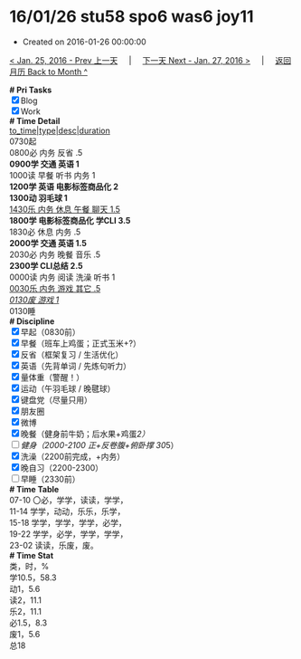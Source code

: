 # 16/01/26 stu58 spo6 was6 joy11

- Created on 2016-01-26 00:00:00

[< Jan. 25, 2016 - Prev 上一天](/lifelogs/2016/01/d25.md) &nbsp; &nbsp; | &nbsp; &nbsp; [下一天 Next - Jan. 27, 2016 >](/lifelogs/2016/01/d27.md) &nbsp; &nbsp; |  &nbsp; &nbsp; [返回月历 Back to Month ^](/lifelogs/2016/01/index.md)
<br/><div><b># Pri Tasks</b></div><div><input checked="true" type="checkbox"/>Blog</div><div><input checked="true" type="checkbox"/>Work</div><div><b># Time Detail</b></div><div><u>to_time|type|desc|duration</u></div><div>0730起</div><div>0800必 内务 反省 .5</div><div><b>0900学 交通 英语 1</b></div><div>1000读 早餐 听书 内务 1</div><div><b>1200学 英语 电影标签商品化 2</b></div><div><b>1300动 羽毛球 1</b></div><div><u>1430乐 内务 休息 午餐 聊天 1.5</u></div><div><b>1800学 电影标签商品化 学CLI 3.5</b></div><div>1830必 休息 内务 .5</div><div><b>2000学 交通 英语 1.5</b></div><div>2030必 内务 晚餐 音乐 .5</div><div><b>2300学 CLI总结 2.5</b></div><div>0000读 内务 阅读 洗澡 听书 1</div><div><u>0030乐 内务 游戏 其它 .5</u></div><div><u><i>0130废 游戏 1</i></u></div><div>0130睡</div><div><b># Discipline</b></div><div><input checked="true" type="checkbox"/>早起（0830前）</div><div><input checked="true" type="checkbox"/>早餐（班车上鸡蛋；正式玉米+?）</div><div><input checked="true" type="checkbox"/>反省（框架复习 / 生活优化）</div><div><input checked="true" type="checkbox"/>英语（先背单词 / 先炼句听力）</div><div><input checked="true" type="checkbox"/>量体重（警醒！）</div><div><input checked="true" type="checkbox"/>运动（午羽毛球 / 晚毽球）</div><div><input checked="true" type="checkbox"/>键盘党（尽量只用）</div><div><input checked="true" type="checkbox"/>朋友圈</div><div><input checked="true" type="checkbox"/>微博</div><div><input checked="true" type="checkbox"/>晚餐（健身前牛奶；后水果+鸡蛋*2）</div><div><input type="checkbox"/>健身（2000-2100 正+反卷腹+俯卧撑 30*5）</div><div><input checked="true" type="checkbox"/>洗澡（2200前完成，+内务）</div><div><input checked="true" type="checkbox"/>晚自习（2200-2300）</div><div><input type="checkbox"/>早睡（2330前）</div><div><b># Time Table</b></div><div>07-10 〇必，学学，读读，学学，</div><div>11-14 学学，动动，乐乐，乐学，</div><div>15-18 学学，学学，学学，必学，</div><div>19-22 学学，必学，学学，学学，</div><div>23-02 读读，乐废，废。</div><div><b># Time Stat</b></div><div>类，时，%</div><div>学10.5，58.3</div><div>动1，5.6</div><div>读2，11.1</div><div>乐2，11.1</div><div>必1.5，8.3</div><div>废1，5.6</div><div>总18</div>
